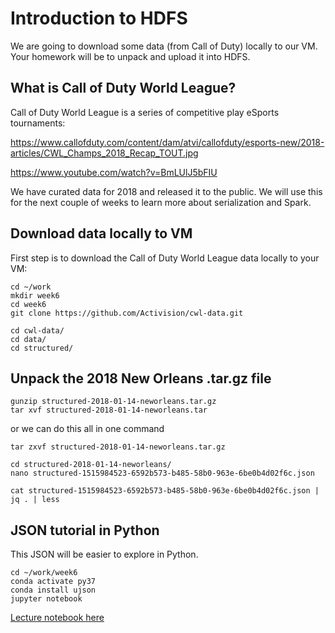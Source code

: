 # Introduction to HDFS

We are going to download some data (from Call of Duty) locally to our VM.  Your homework will be to
unpack and upload it into HDFS.


## What is Call of Duty World League?

Call of Duty World League is a series of competitive play eSports tournaments:

https://www.callofduty.com/content/dam/atvi/callofduty/esports-new/2018-articles/CWL_Champs_2018_Recap_TOUT.jpg

https://www.youtube.com/watch?v=BmLUlJ5bFIU

We have curated data for 2018 and released it to the public.  We will use this for the next couple of
weeks to learn more about serialization and Spark.


## Download data locally to VM

First step is to download the Call of Duty World League data locally to your VM:
```
cd ~/work
mkdir week6
cd week6
git clone https://github.com/Activision/cwl-data.git
```

```
cd cwl-data/
cd data/
cd structured/
```

## Unpack the 2018 New Orleans .tar.gz file

```
gunzip structured-2018-01-14-neworleans.tar.gz
tar xvf structured-2018-01-14-neworleans.tar
```
or we can do this all in one command
```
tar zxvf structured-2018-01-14-neworleans.tar.gz
```

```
cd structured-2018-01-14-neworleans/
nano structured-1515984523-6592b573-b485-58b0-963e-6be0b4d02f6c.json
```

```
cat structured-1515984523-6592b573-b485-58b0-963e-6be0b4d02f6c.json | jq . | less
```

## JSON tutorial in Python

This JSON will be easier to explore in Python.
```
cd ~/work/week6
conda activate py37
conda install ujson
jupyter notebook
```

[Lecture notebook here](lecture_jsontutorial.ipynb)
